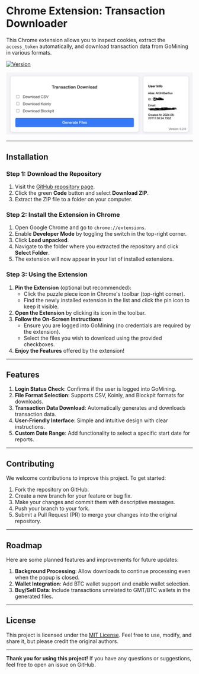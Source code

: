 # Chrome Extension: Transaction Downloader

This Chrome extension allows you to inspect cookies, extract the `access_token` automatically, and download transaction data from GoMining in various formats.

[![Version](https://img.shields.io/github/package-json/v/Ah3n0/gm-transaction-overview)](https://github.com/Ah3n0/gm-transaction-overview)

![Screenshot of the extension](./assets/screenshot.png)

---

## Installation

### Step 1: Download the Repository
1. Visit the [GitHub repository page](#).
2. Click the green **Code** button and select **Download ZIP**.
3. Extract the ZIP file to a folder on your computer.

### Step 2: Install the Extension in Chrome
1. Open Google Chrome and go to `chrome://extensions`.
2. Enable **Developer Mode** by toggling the switch in the top-right corner.
3. Click **Load unpacked**.
4. Navigate to the folder where you extracted the repository and click **Select Folder**.
5. The extension will now appear in your list of installed extensions.

### Step 3: Using the Extension
1. **Pin the Extension** (optional but recommended):
   - Click the puzzle piece icon in Chrome's toolbar (top-right corner).
   - Find the newly installed extension in the list and click the pin icon to keep it visible.
2. **Open the Extension** by clicking its icon in the toolbar.
3. **Follow the On-Screen Instructions**:
   - Ensure you are logged into GoMining (no credentials are required by the extension).
   - Select the files you wish to download using the provided checkboxes.
4. **Enjoy the Features** offered by the extension!

---

## Features

1. **Login Status Check**: Confirms if the user is logged into GoMining.
2. **File Format Selection**: Supports CSV, Koinly, and Blockpit formats for downloads.
3. **Transaction Data Download**: Automatically generates and downloads transaction data.
4. **User-Friendly Interface**: Simple and intuitive design with clear instructions.
5. **Custom Date Range**: Add functionality to select a specific start date for reports.

---

## Contributing

We welcome contributions to improve this project. To get started:
1. Fork the repository on GitHub.
2. Create a new branch for your feature or bug fix.
3. Make your changes and commit them with descriptive messages.
4. Push your branch to your fork.
5. Submit a Pull Request (PR) to merge your changes into the original repository.

---

## Roadmap

Here are some planned features and improvements for future updates:
1. **Background Processing**: Allow downloads to continue processing even when the popup is closed.
2. **Wallet Integration**: Add BTC wallet support and enable wallet selection.
3. **Buy/Sell Data**: Include transactions unrelated to GMT/BTC wallets in the generated files.

---

## License

This project is licensed under the [MIT License](LICENSE). Feel free to use, modify, and share it, but please credit the original authors.

---

**Thank you for using this project!** If you have any questions or suggestions, feel free to open an issue on GitHub.
